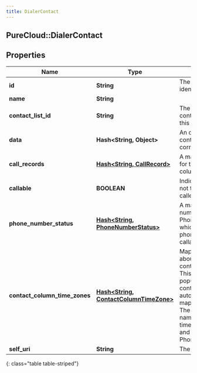 ```yaml
---
title: DialerContact
---
```

## PureCloud::DialerContact

## Properties

|Name | Type | Description | Notes|
|------------ | ------------- | ------------- | -------------|
| **id** | **String** | The globally unique identifier for the object. | [optional] |
| **name** | **String** |  | [optional] |
| **contact_list_id** | **String** | The identifier of the contact list containing this contact. | |
| **data** | **Hash&lt;String, Object&gt;** | An ordered map of the contact&#39;s columns and corresponding values. | |
| **call_records** | [**Hash&lt;String, CallRecord&gt;**](CallRecord.html) | A map of call records for the contact phone columns. | [optional] |
| **callable** | **BOOLEAN** | Indicates whether or not the contact can be called. | [optional] |
| **phone_number_status** | [**Hash&lt;String, PhoneNumberStatus&gt;**](PhoneNumberStatus.html) | A map of phone number columns to PhoneNumberStatuses, which indicate if the phone number is callable or not. | [optional] |
| **contact_column_time_zones** | [**Hash&lt;String, ContactColumnTimeZone&gt;**](ContactColumnTimeZone.html) | Map containing data about the timezone the contact is mapped to. This will only be populated if the contact list has automatic timezone mapping turned on. The key is the column name. The value is the timezone it mapped to and the type of column: Phone or Zip | [optional] |
| **self_uri** | **String** | The URI for this object | [optional] |
{: class="table table-striped"}


